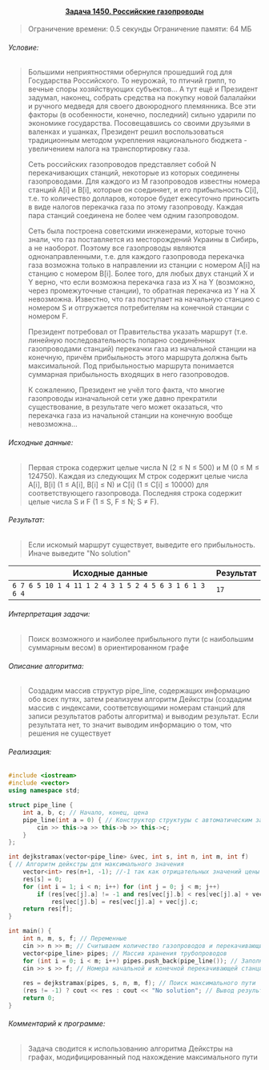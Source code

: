 #### <div align="center"> [Задача 1450. Российские газопроводы](https://acm.timus.ru/problem.aspx?space=1&num=1450) </div>

>Ограничение времени: 0.5 секунды
>Ограничение памяти: 64 МБ

###### Условие:

> Большими неприятностями обернулся прошедший год для Государства Российского. То неурожай, то птичий грипп, то вечные споры хозяйствующих субъектов... A тут ещё и Президент задумал, наконец, собрать средства на покупку новой балалайки и ручного медведя для своего двоюродного племянника. Все эти факторы (в особенности, конечно, последний) сильно ударили по экономике государства. Посовещавшись со своими друзьями в валенках и ушанках, Президент решил воспользоваться традиционным методом укрепления национального бюджета - увеличением налога на транспортировку газа.
>
> Сеть российских газопроводов представляет собой N перекачивающих станций, некоторые из которых соединены газопроводами. Для каждого из M газопроводов известны номера станций A[i] и B[i], которые он соединяет, и его прибыльность C[i], т.е. то количество долларов, которое будет ежесуточно приносить в виде налогов перекачка газа по этому газопроводу. Каждая пара станций соединена не более чем одним газопроводом.
>
> Сеть была построена советскими инженерами, которые точно знали, что газ поставляется из месторождений Украины в Сибирь, а не наоборот. Поэтому все газопроводы являются однонаправленными, т.е. для каждого газопровода перекачка газа возможна только в направлении из станции с номером A[i] на станцию с номером B[i]. Более того, для любых двух станций X и Y верно, что если возможна перекачка газа из X на Y (возможно, через промежуточные станции), то обратная перекачка из Y на X невозможна. Известно, что газ поступает на начальную станцию с номером S и отгружается потребителям на конечной станции с номером F.
>
> Президент потребовал от Правительства указать маршрут (т.е. линейную последовательность попарно соединённых газопроводами станций) перекачки газа из начальной станции на конечную, причём прибыльность этого маршрута должна быть максимальной. Под прибыльностью маршрута понимается суммарная прибыльность входящих в него газопроводов.
>
> К сожалению, Президент не учёл того факта, что многие газопроводы изначальной сети уже давно прекратили существование, в результате чего может оказаться, что перекачка газа из начальной станции на конечную вообще невозможна...

###### Исходные данные:

> Первая строка содержит целые числа N (2 ≤ N ≤ 500) и M (0 ≤ M ≤ 124750). Каждая из следующих M строк содержит целые числа A[i], B[i] (1 ≤ A[i], B[i] ≤ N) и C[i] (1 ≤ C[i] ≤ 10000) для соответствующего газопровода. Последняя строка содержит целые числа S и F (1 ≤ S, F ≤ N; S ≠ F).

###### Результат:

> Если искомый маршрут существует, выведите его прибыльность. Иначе выведите "No solution"

| Исходные данные                                        | Результат |
| ------------------------------------------------------ | --------- |
| `6 7 6 5 10 1 4 11 1 2 4 3 1 5 2 4 5 6 3 1 6 1 3 6 4 ` | `17`      |

###### Интерпретация задачи:

>  Поиск возможного и наиболее прибыльного пути (с наибольшим суммарным весом) в ориентированном графе

###### Описание алгоритма:

>  Создадим массив структур pipe_line, содержащих информацию обо всех путях, затем реализуем алгоритм Дейкстры (создадим массив с индексами, соответсвующими номерам станций для записи результатов работы алгоритма) и выводим результат. Если результата нет, то значит выводим информацию о том, что решения не существует

###### Реализация:

```cpp
#include <iostream>
#include <vector>
using namespace std;

struct pipe_line {
    int a, b, c; // Начало, конец, цена
    pipe_line(int a = 0) { // Конструктор структуры с автоматическим заполнением
        cin >> this->a >> this->b >> this->c;
    }
};

int dejkstramax(vector<pipe_line> &vec, int s, int n, int m, int f) 
{ // Алгоритм дейкстры для максимального значения
    vector<int> res(n+1, -1); //-1 так как отрицательных значений цены по условию нет
    res[s] = 0;
    for (int i = 1; i < n; i++) for (int j = 0; j < m; j++)
        if (res[vec[j].a] != -1 and res[vec[j].b] < res[vec[j].a] + vec[j].c)
            res[vec[j].b] = res[vec[j].a] + vec[j].c;
    return res[f];
}

int main() {
    int n, m, s, f; // Переменные
    cin >> n >> m; // Считываем количество газопроводов и перекачивающих станций
    vector<pipe_line> pipes; // Массив хранения трубопроводов
    for (int i = 0; i < m; i++) pipes.push_back(pipe_line()); // Заполнение массива трубопроводов
    cin >> s >> f; // Номера начальной и конечной перекачивающей станций
    
    res = dejkstramax(pipes, s, n, m, f); // Поиск максимального пути
    (res != -1) ? cout << res : cout << "No solution"; // Вывод результата
    return 0;
}
```

###### Комментарий к программе:

>  Задача сводится к использованию алгоритма Дейкстры на графах, модифицированный под нахождение максимального пути
